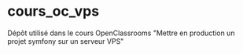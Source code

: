 # cours_oc_vps
Dépôt utilisé dans le cours OpenClassrooms "Mettre en production un projet symfony sur un serveur VPS"
